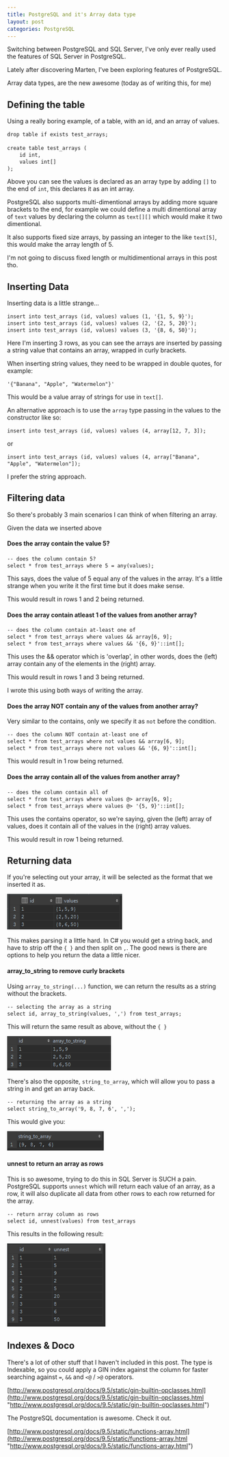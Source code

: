 ```yaml
---
title: PostgreSQL and it's Array data type
layout: post
categories: PostgreSQL
---
```


Switching between PostgreSQL and SQL Server, I've only ever really used the features of SQL Server in PostgreSQL. 

Lately after discovering Marten, I've been exploring features of PostgreSQL.

Array data types, are the new awesome (today as of writing this, for me)

## Defining the table

Using a really boring example, of a table, with an id, and an array of values.

	drop table if exists test_arrays;
	
	create table test_arrays (
	    id int,
	    values int[]
	);

Above you can see the values is declared as an array type by adding `[]` to the end of `int`, this declares it as an int array.

<!--excerpt-->

PostgreSQL also supports multi-dimentional arrays by adding more square brackets to the end, for example we could define a multi dimentional array of `text` values by declaring the column as `text[][]` which would make it two dimentional.

It also supports fixed size arrays, by passing an integer to the like `text[5]`, this would make the array length of 5. 

I'm not going to discuss fixed length or multidimentional arrays in this post tho.

## Inserting Data

Inserting data is a little strange...

	insert into test_arrays (id, values) values (1, '{1, 5, 9}');
	insert into test_arrays (id, values) values (2, '{2, 5, 20}');
	insert into test_arrays (id, values) values (3, '{8, 6, 50}');

Here I'm inserting 3 rows, as you can see the arrays are inserted by passing a string value that contains an array, wrapped in curly brackets. 

When inserting string values, they need to be wrapped in double quotes, for example:

	'{"Banana", "Apple", "Watermelon"}'

This would be a value array of strings for use in `text[]`.

An alternative approach is to use the `array` type passing in the values to the constructor like so:

	insert into test_arrays (id, values) values (4, array[12, 7, 3]);

or

	insert into test_arrays (id, values) values (4, array["Banana", "Apple", "Watermelon"]);

I prefer the string approach.

## Filtering data

So there's probably 3 main scenarios I can think of when filtering an array.

Given the data we inserted above

#### Does the array contain the value 5?

	-- does the column contain 5?
	select * from test_arrays where 5 = any(values);

This says, does the value of 5 equal any of the values in the array. It's a little strange when you write it the first time but it does make sense.

This would result in rows 1 and 2 being returned.

#### Does the array contain atleast 1 of the values from another array?

	-- does the column contain at-least one of
	select * from test_arrays where values && array[6, 9];
	select * from test_arrays where values && '{6, 9}'::int[];

This uses the && operator which is 'overlap', in other words, does the (left) array contain any of the elements in the (right) array.

This would result in rows 1 and 3 being returned.

I wrote this using both ways of writing the array.

#### Does the array NOT contain any of the values from another array?

Very similar to the contains, only we specify it as `not` before the condition.

	-- does the column NOT contain at-least one of
	select * from test_arrays where not values && array[6, 9];
	select * from test_arrays where not values && '{6, 9}'::int[];

This would result in 1 row being returned.

#### Does the array contain all of the values from another array?

	-- does the column contain all of
	select * from test_arrays where values @> array[6, 9];
	select * from test_arrays where values @> '{5, 9}'::int[];

This uses the contains operator, so we're saying, given the (left) array of values, does it contain all of the values in the (right) array values.

This would result in row 1 being returned.


## Returning data

If you're selecting out your array, it will be selected as the format that we inserted it as.

![](/images/postgresql-arrays-01.png)

This makes parsing it a little hard. In C# you would get a string back, and have to strip off the `{ }` and then split on `,`. The good news is there are options to help you return the data a little nicer.

#### array\_to\_string to remove curly brackets

Using `array_to_string(...)` function, we can return the results as a string without the brackets.

	-- selecting the array as a string
	select id, array_to_string(values, ',') from test_arrays;

This will return the same result as above, without the `{ }`

![](/images/postgresql-arrays-02.png)

There's also the opposite, `string_to_array`, which will allow you to pass a string in and get an array back.

	-- returning the array as a string
	select string_to_array('9, 8, 7, 6', ',');

This would give you:

![](/images/postgresql-arrays-03.png)

#### unnest to return an array as rows

This is so awesome, trying to do this in SQL Server is SUCH a pain. PostgreSQL supports `unnest` which will return each value of an array, as a row, it will also duplicate all data from other rows to each row returned for the array.

	-- return array column as rows
	select id, unnest(values) from test_arrays

This results in the following result:

![](/images/postgresql-arrays-04.png)


## Indexes & Doco

There's a lot of other stuff that I haven't included in this post. The type is Indexable, so you could apply a GIN index against the column for faster searching against `=`, `&&` and `<@` / `>@` operators.

[http://www.postgresql.org/docs/9.5/static/gin-builtin-opclasses.html](http://www.postgresql.org/docs/9.5/static/gin-builtin-opclasses.html "http://www.postgresql.org/docs/9.5/static/gin-builtin-opclasses.html")

The PostgreSQL documentation is awesome. Check it out.  

[http://www.postgresql.org/docs/9.5/static/functions-array.html](http://www.postgresql.org/docs/9.5/static/functions-array.html "http://www.postgresql.org/docs/9.5/static/functions-array.html")